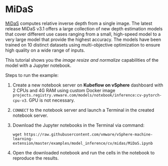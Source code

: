 # MiDaS

[MiDaS](https://arxiv.org/abs/1907.01341) computes relative inverse depth from a single image. The latest release MiDaS v3.1 offers a large collection of new depth estimation models that cover different use cases ranging from a small, high-speed model to a very large model that provide the highest accuracy. The models have been trained on 10 distinct datasets using multi-objective optimization to ensure high quality on a wide range of inputs.

This tutorial shows you the *image resize and normalize* capabilities of the model with a Jupyter notebook.

Steps to run the example:

1. Create a new notebook server on **Kubeflow on vSphere** dashboard with 2 CPUs and 4G RAM using custom Docker image `projects.registry.vmware.com/models/notebook/inference:cv-pytorch-cpu-v3`. GPU is not necessary.

2. `CONNECT` to the notebook server and launch a Terminal in the created notebook server.

3. Download the Jupyter notebooks in the Terminal via command: 

   ```shell
   wget https://raw.githubusercontent.com/vmware/vSphere-machine-learning-extension/master/examples/model_inference/cv/midas/MiDaS.ipynb
   ```

4. Open the downloaded notebook and run the cells in the notebook to reproduce the results. 
